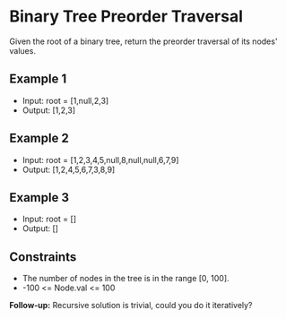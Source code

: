 # Binary Tree Preorder Traversal

Given the root of a binary tree, return the preorder traversal of its nodes' values.

## Example 1

- Input: root = [1,null,2,3]
- Output: [1,2,3]

## Example 2

- Input: root = [1,2,3,4,5,null,8,null,null,6,7,9]
- Output: [1,2,4,5,6,7,3,8,9]

## Example 3

- Input: root = []
- Output: []

## Constraints

- The number of nodes in the tree is in the range [0, 100].
- -100 <= Node.val <= 100

**Follow-up:** Recursive solution is trivial, could you do it iteratively?
